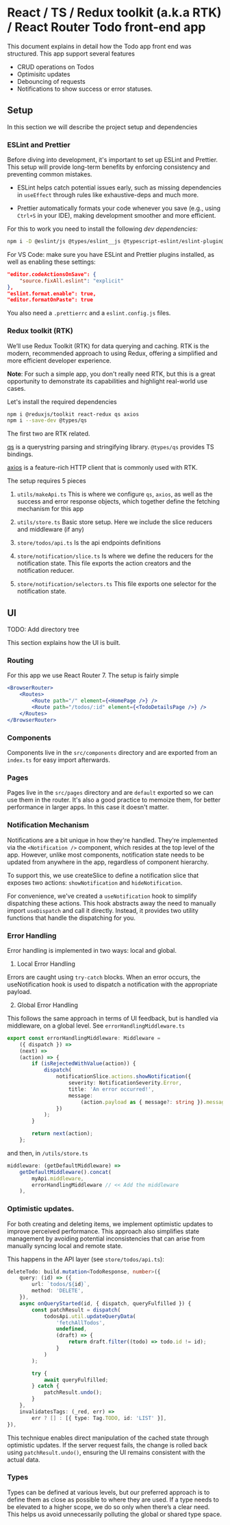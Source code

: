 # React / TS / Redux toolkit (a.k.a RTK) / React Router Todo front-end app

This document explains in detail how the Todo app front end was structured. This app support several features

- CRUD operations on Todos
- Optimisitc updates
- Debouncing of requests
- Notifications to show success or error statuses.

## Setup

In this section we will describe the project setup and dependencies

### ESLint and Prettier

Before diving into development, it's important to set up ESLint and Prettier. This setup will provide long-term benefits by enforcing consistency and preventing common mistakes.

- ESLint helps catch potential issues early, such as missing dependencies in `useEffect` through rules like exhaustive-deps and much more.

- Prettier automatically formats your code whenever you save (e.g., using `Ctrl+S` in your IDE), making development smoother and more efficient.

For this to work you need to install the following *dev dependencies:*

```bash
npm i -D @eslint/js @types/eslint__js @typescript-eslint/eslint-plugin@typescript-eslint/parser eslint eslint-config-prettier eslint-plugin-jsx-a11y eslint-plugin-prettier eslint-plugin-react eslint-plugin-react-hooks eslint-plugin-react-refresh prettier typescript-eslint
```

For VS Code: make sure you have ESLint and Prettier plugins installed, as well as enabling these settings:

```json
"editor.codeActionsOnSave": {
    "source.fixAll.eslint": "explicit"
},
"eslint.format.enable": true,
"editor.formatOnPaste": true
```

You also need a `.prettierrc` and a `eslint.config.js` files.


### Redux toolkit (RTK)

We’ll use Redux Toolkit (RTK) for data querying and caching. RTK is the modern, recommended approach to using Redux, offering a simplified and more efficient developer experience.

**Note**: For such a simple app, you don't really need RTK, but this is a great opportunity to demonstrate its capabilities and highlight real-world use cases.

Let's install the required dependencies

```bash
npm i @reduxjs/toolkit react-redux qs axios
npm i --save-dev @types/qs
```

The first two are RTK related.

[qs](https://www.npmjs.com/package/qs) is a querystring parsing and stringifying library. `@types/qs` provides TS bindings.

[axios](https://github.com/axios/axios) is a feature-rich HTTP client that is commonly used with RTK.

The setup requires 5 pieces

1. `utils/makeApi.ts` This is where we configure `qs`, `axios`, as well as the success and error response objects, which together define the fetching mechanism for this app

2. `utils/store.ts` Basic store setup. Here we include the slice reducers and middleware (if any)

3. `store/todos/api.ts` Is the api endpoints definitions

4. `store/notification/slice.ts` Is where we define the reducers for the notification state. This file exports the action creators and the notification reducer.

5. `store/notification/selectors.ts` This file exports one selector for the notification state.

## UI

TODO: Add directory tree

This section explains how the UI is built.

### Routing

For this app we use React Router 7. The setup is fairly simple

```jsx
<BrowserRouter>
	<Routes>
		<Route path="/" element={<HomePage />} />
		<Route path="/todos/:id" element={<TodoDetailsPage />} />
	</Routes>
</BrowserRouter>
```

### Components

Components live in the `src/components` directory and are exported from an `index.ts` for easy import afterwards.

### Pages

Pages live in the `src/pages` directory and are `default` exported so we can use them in the router. It's also a good practice to memoize them, for better performance in larger apps. In this case it doesn't matter.

### Notification Mechanism

Notifications are a bit unique in how they're handled. They're implemented via the `<Notification />` component, which resides at the top level of the app. However, unlike most components, notification state needs to be updated from anywhere in the app, regardless of component hierarchy.

To support this, we use createSlice to define a notification slice that exposes two actions: `showNotification` and `hideNotification`.

For convenience, we've created a `useNotification` hook to simplify dispatching these actions. This hook abstracts away the need to manually import `useDispatch` and call it directly. Instead, it provides two utility functions that handle the dispatching for you.

### Error Handling

Error handling is implemented in two ways: local and global.

1. Local Error Handling

Errors are caught using `try-catch` blocks. When an error occurs, the useNotification hook is used to dispatch a notification with the appropriate payload.

2. Global Error Handling


This follows the same approach in terms of UI feedback, but is handled via middleware, on a global level. See `errorHandlingMiddleware.ts`

```ts
export const errorHandlingMiddleware: Middleware =
	({ dispatch }) =>
	(next) =>
	(action) => {
		if (isRejectedWithValue(action)) {
			dispatch(
				notificationSlice.actions.showNotification({
					severity: NotificationSeverity.Error,
					title: 'An error occurred!',
					message:
						(action.payload as { message?: string }).message || '',
				})
			);
		}

		return next(action);
	};

```

and then, in `/utils/store.ts`

```ts
middleware: (getDefaultMiddleware) =>
	getDefaultMiddleware().concat(
		myApi.middleware,
		errorHandlingMiddleware // << Add the middleware
	),
```

### Optimistic updates.

For both creating and deleting items, we implement optimistic updates to improve perceived performance. This approach also simplifies state management by avoiding potential inconsistencies that can arise from manually syncing local and remote state.

This happens in the API layer (see `store/todos/api.ts`):

```ts
deleteTodo: build.mutation<TodoResponse, number>({
	query: (id) => ({
		url: `todos/${id}`,
		method: 'DELETE',
	}),
	async onQueryStarted(id, { dispatch, queryFulfilled }) {
		const patchResult = dispatch(
			todosApi.util.updateQueryData(
				'fetchAllTodos',
				undefined,
				(draft) => {
					return draft.filter((todo) => todo.id != id);
				}
			)
		);

		try {
			await queryFulfilled;
		} catch {
			patchResult.undo();
		}
	},
	invalidatesTags: (_red, err) =>
		err ? [] : [{ type: Tag.TODO, id: 'LIST' }],
}),
```
This technique enables direct manipulation of the cached state through optimistic updates. If the server request fails, the change is rolled back using `patchResult.undo()`, ensuring the UI remains consistent with the actual data.
### Types

Types can be defined at various levels, but our preferred approach is to define them as close as possible to where they are used. If a type needs to be elevated to a higher scope, we do so only when there’s a clear need. This helps us avoid unnecessarily polluting the global or shared type space.